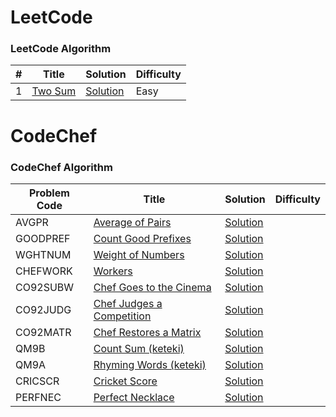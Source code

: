 LeetCode
========

### LeetCode Algorithm


| # | Title | Solution | Difficulty |
|---| ----- | -------- | ---------- |
|1|[Two Sum](https://leetcode.com/problems/two-sum/) | [Solution](./src/main/java/com/leetcode/pankajmahato/_1_Two_Sum.java)|Easy|


CodeChef
========

### CodeChef Algorithm


|Problem Code | Title | Solution | Difficulty |
|---| ----- | -------- | ---------- |
|AVGPR|[Average of Pairs](https://www.codechef.com/APRIL18B/problems/AVGPR) | [Solution](./src/main/java/com/codechef/pankajmahato/april18b/AverageOfPairs.java)||
|GOODPREF|[Count Good Prefixes](https://www.codechef.com/APRIL18B/problems/GOODPREF) | [Solution](./src/main/java/com/codechef/pankajmahato/april18b/GoodPrefix.java)||
|WGHTNUM|[Weight of Numbers](https://www.codechef.com/APRIL18B/problems/WGHTNUM) | [Solution](./src/main/java/com/codechef/pankajmahato/april18b/WeightOfNumbers.java)||
|CHEFWORK|[Workers](https://www.codechef.com/APRIL18B/problems/CHEFWORK) | [Solution](./src/main/java/com/codechef/pankajmahato/april18b/Workers.java)||
|CO92SUBW|[Chef Goes to the Cinema](https://www.codechef.com/COOK92B/problems/CO92SUBW) | [Solution](./src/main/java/com/codechef/pankajmahato/cook92b/ChefCinema.java)||
|CO92JUDG|[Chef Judges a Competition](https://www.codechef.com/COOK92B/problems/CO92JUDG) | [Solution](./src/main/java/com/codechef/pankajmahato/cook92b/ChefJudge.java)||
|CO92MATR|[Chef Restores a Matrix](https://www.codechef.com/COOK92B/problems/CO92MATR) | [Solution](./src/main/java/com/codechef/pankajmahato/cook92b/ChefMatrix.java)||
|QM9B|[Count Sum (keteki)](https://www.codechef.com/KQM92018/problems/QM9B) | [Solution](./src/main/java/com/codechef/pankajmahato/kqm92018/CountSum.java)||
|QM9A|[Rhyming Words (keteki)](https://www.codechef.com/KQM92018/problems/QM9A) | [Solution](./src/main/java/com/codechef/pankajmahato/kqm92018/RhymingWords.java)||
|CRICSCR|[Cricket Score](https://www.codechef.com/LOCAPR18/problems/CRICSCR) | [Solution](./src/main/java/com/codechef/pankajmahato/locapr18/CricketScore.java)||
|PERFNEC|[Perfect Necklace](https://www.codechef.com/LOCAPR18/problems/PERFNEC) | [Solution](./src/main/java/com/codechef/pankajmahato/locapr18/PerfectNecklace.java)||
